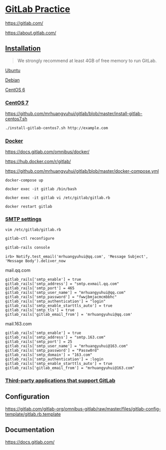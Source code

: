 # [GitLab Practice](https://github.com/mrhuangyuhui/gitlab)

https://gitlab.com/

https://about.gitlab.com/

## [Installation](https://about.gitlab.com/installation/)

> We strongly recommend at least 4GB of free memory to run GitLab.

[Ubuntu](https://about.gitlab.com/installation/#ubuntu)

[Debian](https://about.gitlab.com/installation/#debian)

[CentOS 6](https://about.gitlab.com/installation/#centos-6)

### [CentOS 7](https://about.gitlab.com/installation/#centos-7)

https://github.com/mrhuangyuhui/gitlab/blob/master/install-gitlab-centos7.sh

```bash
./install-gitlab-centos7.sh http://example.com
```

### [Docker](https://docs.gitlab.com/ce/install/docker.html)

https://docs.gitlab.com/omnibus/docker/

https://hub.docker.com/r/gitlab/

https://github.com/mrhuangyuhui/gitlab/blob/master/docker-compose.yml

```
docker-compose up

docker exec -it gitlab /bin/bash

docker exec -it gitlab vi /etc/gitlab/gitlab.rb

docker restart gitlab
```

### [SMTP settings](https://docs.gitlab.com/omnibus/settings/smtp.html)

```bash
vim /etc/gitlab/gitlab.rb
```

```bash
gitlab-ctl reconfigure
```

```bash
gitlab-rails console
```

```
irb> Notify.test_email('mrhuangyuhui@qq.com', 'Message Subject', 'Message Body').deliver_now
```

mail.qq.com
```
gitlab_rails['smtp_enable'] = true
gitlab_rails['smtp_address'] = "smtp.exmail.qq.com"
gitlab_rails['smtp_port'] = 465
gitlab_rails['smtp_user_name'] = "mrhuangyuhui@qq.com"
gitlab_rails['smtp_password'] = "fwwjbmjacmcmbbhc"
gitlab_rails['smtp_authentication'] = "login"
gitlab_rails['smtp_enable_starttls_auto'] = true
gitlab_rails['smtp_tls'] = true
gitlab_rails['gitlab_email_from'] = 'mrhuangyuhui@qq.com'
```

mail.163.com
```
gitlab_rails['smtp_enable'] = true  
gitlab_rails['smtp_address'] = "smtp.163.com"  
gitlab_rails['smtp_port'] = 25   
gitlab_rails['smtp_user_name'] = "mrhuangyuhui@163.com"  
gitlab_rails['smtp_password'] = "Passw0rd"  
gitlab_rails['smtp_domain'] = "163.com"  
gitlab_rails['smtp_authentication'] = :login  
gitlab_rails['smtp_enable_starttls_auto'] = true  
gitlab_rails['gitlab_email_from'] = "mrhuangyuhui@163.com"
```

### [Third-party applications that support GitLab](https://about.gitlab.com/applications)

## Configuration

https://gitlab.com/gitlab-org/omnibus-gitlab/raw/master/files/gitlab-config-template/gitlab.rb.template

## Documentation

https://docs.gitlab.com/

